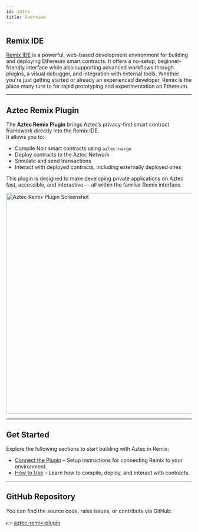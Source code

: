 ```yaml
---
id: intro
title: Overview
---
```


## Remix IDE

[Remix IDE](https://remix.ethereum.org) is a powerful, web-based development environment for building and deploying Ethereum smart contracts. It offers a no-setup, beginner-friendly interface while also supporting advanced workflows through plugins, a visual debugger, and integration with external tools. 
Whether you're just getting started or already an experienced developer, Remix is the place many turn to for rapid prototyping and experimentation on Ethereum.

---

## Aztec Remix Plugin

The **Aztec Remix Plugin** brings Aztec’s privacy-first smart contract framework directly into the Remix IDE.  
It allows you to:

- Compile Noir smart contracts using `aztec-nargo`
- Deploy contracts to the Aztec Network
- Simulate and send transactions
- Interact with deployed contracts, including externally deployed ones

This plugin is designed to make developing private applications on Aztec fast, accessible, and interactive — all within the familiar Remix interface.

<img src="/img/remix/overview.png" alt="Aztec Remix Plugin Screenshot" width="600" />

---

## Get Started

Explore the following sections to start building with Aztec in Remix:

- [Connect the Plugin](connect.md) – Setup instructions for connecting Remix to your environment.
- [How to Use](usage.md) – Learn how to compile, deploy, and interact with contracts.

---

## GitHub Repository

You can find the source code, raise issues, or contribute via GitHub:

👉 [aztec-remix-plugin](https://github.com/hsy822/aztec-remix-plugin)
